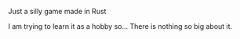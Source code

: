 Just a silly game made in Rust

I am trying to learn it as a hobby so... There is nothing so big about it.
